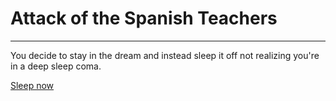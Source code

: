 # Attack of the Spanish Teachers

--------------------------------

You decide to stay in the dream and instead sleep it off not realizing you're in a deep sleep coma.

[Sleep now](../../regress/attack.md)
